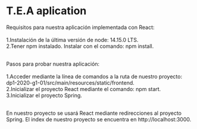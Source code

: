 # T.E.A aplication

Requisitos para nuestra aplicación implementada con React:<br></br>
  1.Instalación de la última versión de node: 14.15.0 LTS.<br>
  2.Tener npm instalado. Instalar con el comando: npm install.<br></br>
 
 Pasos para probar nuestra aplicación:<br></br>
  1.Acceder mediante la línea de comandos a la ruta de nuestro proyecto: dp1-2020-g1-01/src/main/resources/static/frontend.<br>
  2.Inicializar el proyecto React mediante el comando: npm start.<br>
  3.Inicializar el proyecto Spring.<br></br>
  
En nuestro proyecto se usará React mediante redirecciones al proyecto Spring. El index de nuestro proyecto se encuentra en http://localhost:3000.
